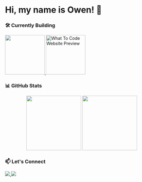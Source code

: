 # Hi, my name is Owen! 👋 

### 🛠️ Currently Building
<p>
  <a href="https://github.com/owencooke/what-to-code">
    <img height="130" src="https://github-readme-stats.vercel.app/api/pin/?username=owencooke&repo=what-to-code&theme=dark" />
  </a>
  <a href="https://www.what-to-code.dev">
    <img height="130" src="https://github.com/user-attachments/assets/eb1b627d-25a6-45a7-9d67-490cbdcdc3d2" alt="What To Code Website Preview" />
  </a>
</p>

### 📊 GitHub Stats
<p align="center">
  <img height="180em" src="https://github-readme-stats.vercel.app/api?username=owencooke&show_icons=true&theme=swift"/>
  <img height="180em" src="https://github-readme-stats.vercel.app/api/top-langs/?username=owencooke&layout=compact&theme=swift"/>
</p>

### 📫 Let's Connect
<p>
  <a href="https://www.linkedin.com/in/owenscooke/">
    <img src="https://img.shields.io/badge/LinkedIn-0077B5?style=for-the-badge&logo=linkedin&logoColor=white" />
  </a>
  <a href="https://x.com/theowencooke/">
    <img src="https://img.shields.io/badge/Twitter-1DA1F2?style=for-the-badge&logo=twitter&logoColor=white" />
  </a>
</p>
